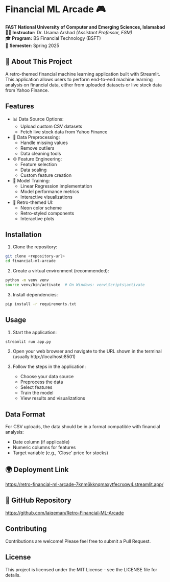 # Financial ML Arcade 🎮

**FAST National University of Computer and Emerging Sciences, Islamabad**  
👨‍🏫 **Instructor:** Dr. Usama Arshad *(Assistant Professor, FSM)*  
🎓 **Program:** BS Financial Technology (BSFT)  
📅 **Semester:** Spring 2025  

## 📌 About This Project
A retro-themed financial machine learning application built with Streamlit. This application allows users to perform end-to-end machine learning analysis on financial data, either from uploaded datasets or live stock data from Yahoo Finance.

## Features

- 📊 Data Source Options:
  - Upload custom CSV datasets
  - Fetch live stock data from Yahoo Finance
- 🧹 Data Preprocessing:
  - Handle missing values
  - Remove outliers
  - Data cleaning tools
- ⚙️ Feature Engineering:
  - Feature selection
  - Data scaling
  - Custom feature creation
- 🎯 Model Training:
  - Linear Regression implementation
  - Model performance metrics
  - Interactive visualizations
- 🎨 Retro-themed UI:
  - Neon color scheme
  - Retro-styled components
  - Interactive plots

## Installation

1. Clone the repository:
```bash
git clone <repository-url>
cd financial-ml-arcade
```

2. Create a virtual environment (recommended):
```bash
python -m venv venv
source venv/bin/activate  # On Windows: venv\Scripts\activate
```

3. Install dependencies:
```bash
pip install -r requirements.txt
```

## Usage

1. Start the application:
```bash
streamlit run app.py
```

2. Open your web browser and navigate to the URL shown in the terminal (usually http://localhost:8501)

3. Follow the steps in the application:
   - Choose your data source
   - Preprocess the data
   - Select features
   - Train the model
   - View results and visualizations

## Data Format

For CSV uploads, the data should be in a format compatible with financial analysis:
- Date column (if applicable)
- Numeric columns for features
- Target variable (e.g., 'Close' price for stocks)

## 🌍 Deployment Link
https://retro-financial-ml-arcade-7knm6kknqmaxytfecrxqw4.streamlit.app/

## 🔗 GitHub Repository  
https://github.com/laiqeman/Retro-Financial-ML-Arcade

## Contributing

Contributions are welcome! Please feel free to submit a Pull Request.

## License

This project is licensed under the MIT License - see the LICENSE file for details. 
